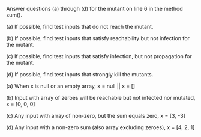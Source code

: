 Answer questions (a) through (d) for the mutant on line 6 in the
method sum().

(a) If possible, find test inputs that do not reach the mutant.

(b) If possible, find test inputs that satisfy reachability but not
infection for the mutant.

(c) If possible, find test inputs that satisfy infection, but not
propagation for the mutant.

(d) If possible, find test inputs that strongly kill the mutants.

(a) When x is null or an empty array, x = null || x = []

(b) Input with array of zeroes will be reachable but not infected nor mutated, x = [0, 0, 0]

(c) Any input with array of non-zero, but the sum equals zero, x = [3, -3]

(d) Any input with a non-zero sum (also array excluding zeroes), x = [4, 2, 1]